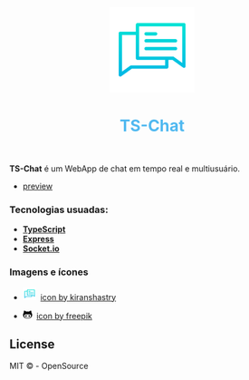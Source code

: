 <p align="center">
  <img src="/public/communication.svg" width="150">
</p>

<h1 align="center">
  <font color="#51b9f0">TS-Chat</font>
</h1><br/>

**TS-Chat** é um WebApp de chat em tempo real e multiusuário.
- [preview]()

### Tecnologias usuadas:
- **[TypeScript](https://www.typescriptlang.org/)**
- **[Express](https://expressjs.com/pt-br/)**
- **[Socket.io](https://socket.io/)**

### Imagens e ícones
- <img src="/public/communication.svg" width="23">&nbsp;&nbsp;[icon by kiranshastry](https://www.flaticon.com/authors/kiranshastry)

- <img src="/public/symbols.svg" width="16">&nbsp;&nbsp;[icon by freepik](https://www.flaticon.com/authors/freepik)

## License

MIT &copy; - OpenSource
